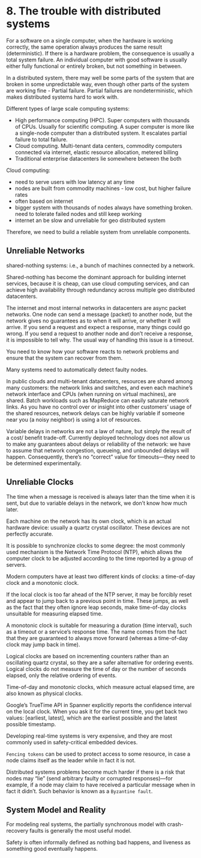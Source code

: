 # 8. The trouble with distributed systems
For a software on a single computer, when the hardware is working correctly, the same operation always produces the same result (deterministic). If there is a hardware problem, the consequence is usually a total system failure. An individual computer with good software is usually either fully functional or entirely broken, but not something in between.

In a distributed system, there may well be some parts of the system that are broken in some unpredictable way, even though other parts of the system are working fine - Partial failure. Partial failures are nondeterministic, which makes distributed systems hard to work with. 

Different types of large scale computing systems:
- High performance computing (HPC). Super computers with thousands of CPUs. Usually for scientific computing. A super computer is more like a single-node computer than a distributed system. It escalates partial failure to total failure. 
- Cloud computing. Multi-tenant data centers, commodity computers connected via internet, elastic resource allocation, metered billing
- Traditional enterprise datacenters lie somewhere between the both

Cloud computing:
- need to serve users with low latency at any time
- nodes are built from commodity machines - low cost, but higher failure rates
- often based on internet
- bigger system with thousands of nodes always have something broken. need to tolerate failed nodes and still keep working
- internet an be slow and unreliable for geo distributed system

Therefore, we need to build a reliable system from unreliable components. 

## Unreliable Networks
shared-nothing systems: i.e., a bunch of machines connected by a network.

Shared-nothing has become the dominant approach for building internet services, because it is cheap, can use cloud computing services, and can achieve high availability through redundancy across multiple geo distributed datacenters. 

The internet and most internal networks in datacenters are async packet networks. One node can send a message (packet) to another node, but the network gives no guarantees as to when it will arrive, or whether it will arrive. If you send a request and expect a response, many things could go wrong. If you send a request to another node and don’t receive a response, it is impossible to tell why. The usual way of handling this issue is a timeout. 

You need to know how your software reacts to network problems and ensure that the system can recover from them.

Many systems need to automatically detect faulty nodes.

In public clouds and multi-tenant datacenters, resources are shared among many customers: the network links and switches, and even each machine’s network interface and CPUs (when running on virtual machines), are shared. Batch workloads such as MapReduce can easily saturate network links. As you have no control over or insight into other customers’ usage of the shared resources, network delays can be highly variable if someone near you (a noisy neighbor) is using a lot of resources. 

Variable delays in networks are not a law of nature, but simply the result of a cost/ benefit trade-off. Currently deployed technology does not allow us to make any guarantees about delays or reliability of the network: we have to assume that network congestion, queueing, and unbounded delays will happen. Consequently, there’s no “correct” value for timeouts—they need to be determined experimentally.

## Unreliable Clocks
The time when a message is received is always later than the time when it is sent, but due to variable delays in the network, we don’t know how much later.

Each machine on the network has its own clock, which is an actual hardware device: usually a quartz crystal oscillator. These devices are not perfectly accurate. 

It is possible to synchronize clocks to some degree: the most commonly used mechanism is the Network Time Protocol (NTP), which allows the computer clock to be adjusted according to the time reported by a group of servers. 

Modern computers have at least two different kinds of clocks: a time-of-day clock and a monotonic clock.

If the local clock is too far ahead of the NTP server, it may be forcibly reset and appear to jump back to a previous point in time. These jumps, as well as the fact that they often ignore leap seconds, make time-of-day clocks unsuitable for measuring elapsed time. 

A monotonic clock is suitable for measuring a duration (time interval), such as a timeout or a service’s response time. The name comes from the fact that they are guaranteed to always move forward (whereas a time-of-day clock may jump back in time).

Logical clocks are based on incrementing counters rather than an oscillating quartz crystal, so they are a safer alternative for ordering events. Logical clocks do not measure the time of day or the number of seconds elapsed, only the relative ordering of events. 

Time-of-day and monotonic clocks, which measure actual elapsed time, are also known as physical clocks.

Google’s TrueTime API in Spanner explicitly reports the confidence interval on the local clock. When you ask it for the current time, you get back two values: [earliest, latest], which are the earliest possible and the latest possible timestamp.

Developing real-time systems is very expensive, and they are most commonly used in safety-critical embedded devices.

`Fencing tokens` can be used to protect access to some resource, in case a node claims itself as the leader while in fact it is not. 

Distributed systems problems become much harder if there is a risk that nodes may “lie” (send arbitrary faulty or corrupted responses)—for example, if a node may claim to have received a particular message when in fact it didn’t. Such behavior is known as a `Byzantine fault`. 

## System Model and Reality
For modeling real systems, the partially synchronous model with crash-recovery faults is generally the most useful model.

Safety is often informally defined as nothing bad happens, and liveness as something good eventually happens.





